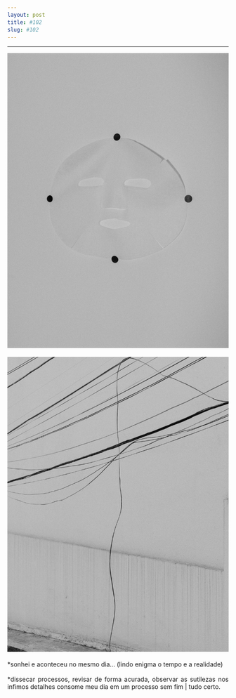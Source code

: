 ```yaml
---
layout: post
title: #102
slug: #102
---
```

---
<p class="description" style="text-align: justify;">
  <img src="/assets/danilo-luna-snapshots-74.jpg" />
  <br>
  <br>
  <img src="/assets/danilo-luna-snapshots-75.jpg" />
  <br>
  <br>
*sonhei e aconteceu no mesmo dia... (lindo enigma o tempo e a realidade)
<br>
  <br>
*dissecar processos, revisar de forma acurada, observar as sutilezas nos infimos detalhes consome meu dia em um processo sem fim | tudo certo.
<br>
  <br>
